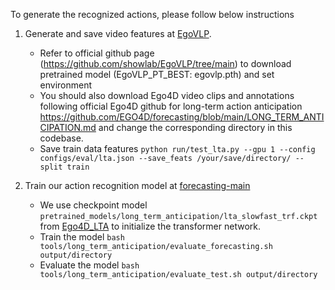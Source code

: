 To generate the recognized actions, please follow below instructions

1. Generate and save video features at [EgoVLP](EgoVLP/).
   - Refer to official github page (https://github.com/showlab/EgoVLP/tree/main) to download pretrained model (EgoVLP_PT_BEST: egovlp.pth) and set environment
   - You should also download Ego4D video clips and annotations following official Ego4D github for long-term action anticipation https://github.com/EGO4D/forecasting/blob/main/LONG_TERM_ANTICIPATION.md and change the corresponding directory in this codebase.
   - Save train data features
   ```python run/test_lta.py --gpu 1 --config configs/eval/lta.json --save_feats /your/save/directory/ --split train```

2. Train our action recognition model at [forecasting-main](forecasting-main/)
   - We use checkpoint model ```pretrained_models/long_term_anticipation/lta_slowfast_trf.ckpt``` from [Ego4D_LTA](https://github.com/EGO4D/forecasting/blob/main/LONG_TERM_ANTICIPATION.md) to initialize the transformer network.
   - Train the model ```bash tools/long_term_anticipation/evaluate_forecasting.sh output/directory```
   - Evaluate the model ```bash tools/long_term_anticipation/evaluate_test.sh output/directory```
